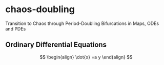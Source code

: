 # chaos-doubling
Transition to Chaos through Period-Doubling Bifurcations in Maps, ODEs and PDEs


## Ordinary Differential Equations

$$
\begin{align}
  \dot{x} =a y
\end{align}
$$
